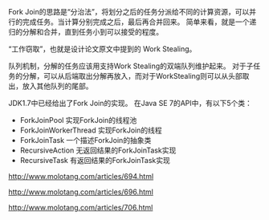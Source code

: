 
Fork Join的思路是“分治法”，将划分之后的任务分派给不同的计算资源，可以并行的完成任务。当计算分别完成之后，最后再合并回来。
简单来看，就是一个递归的分解和合并，直到任务小到可以接受的程度。

“工作窃取”，也就是设计论文原文中提到的 Work Stealing。

队列机制，分解的任务应该用支持Work Stealing的双端队列维护起来。
对于子任务的分解，可以从后端取出分解再放入，而对于WorkStealing则可以从头部取出，放入其他队列的尾部。

JDK1.7中已经给出了Fork Join的实现。
在Java SE 7的API中，有以下5个类：
- ForkJoinPool 实现ForkJoin的线程池
- ForkJoinWorkerThread  实现ForkJoin的线程
- ForkJoinTask<V> 一个描述ForkJoin的抽象类
- RecursiveAction 无返回结果的ForkJoinTask实现
- RecursiveTask<V> 有返回结果的ForkJoinTask实现

http://www.molotang.com/articles/694.html

http://www.molotang.com/articles/696.html

http://www.molotang.com/articles/706.html